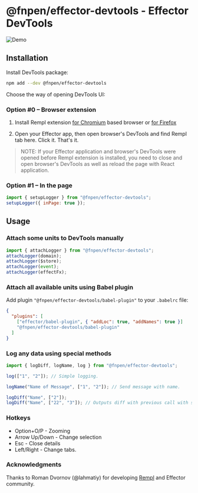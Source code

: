 # @fnpen/effector-devtools - Effector DevTools

![Demo](https://user-images.githubusercontent.com/31767378/211662670-8ebd091b-1773-4b16-946a-0284c0a875ea.png)

## Installation

Install DevTools package:

```bash
npm add --dev @fnpen/effector-devtools
```

Choose the way of opening DevTools UI:

### Option #0 – Browser extension

1. Install Rempl extension [for Chromium](https://chrome.google.com/webstore/detail/rempl/hcikjlholajopgbgfmmlbmifdfbkijdj) based browser or [for Firefox](https://addons.mozilla.org/en-US/firefox/addon/rempl/)

2. Open your Effector app, then open browser's DevTools and find Rempl tab here. Click it. That's it.

> NOTE: If your Effector application and browser's DevTools were opened before Rempl extension is installed, you need to close and open browser's DevTools as well as reload the page with React application.

### Option #1 – In the page

```js
import { setupLogger } from "@fnpen/effector-devtools";
setupLogger({ inPage: true });
```

## Usage

### Attach some units to DevTools manually

```js
import { attachLogger } from "@fnpen/effector-devtools";
attachLogger(domain);
attachLogger($store);
attachLogger(event);
attachLogger(effectFx);
```

### Attach all available units using Babel plugin

Add plugin `"@fnpen/effector-devtools/babel-plugin"` to your `.babelrc` file:

```json
{
  "plugins": [
    ["effector/babel-plugin", { "addLoc": true, "addNames": true }]
    "@fnpen/effector-devtools/babel-plugin"
  ]
}
```

### Log any data using special methods

```js
import { logDiff, logName, log } from "@fnpen/effector-devtools";

log(["1", "2"]); // Simple logging.

logName("Name of Message", ["1", "2"]); // Send message with name.

logDiff("Name", ["2"]);
logDiff("Name", ["22", "3"]); // Outputs diff with previous call with same name.
```

### Hotkeys

- Option+O/P - Zooming
- Arrow Up/Down - Change selection
- Esc - Close details
- Left/Right - Change tabs.

### Acknowledgments

Thanks to Roman Dvornov (@lahmatiy) for developing [Rempl](https://github.com/rempl/rempl) and Effector community.
